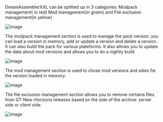 DreamAssemblerXXL can be splitted up in 3 categories: Modpack management( in red) Mod management(in green) and File exclusion management(in yellow)

![image](https://user-images.githubusercontent.com/12850933/187891144-e9cd9402-eaea-4a10-a658-a46094884f8b.png)

The modpack management section is used to manage the pack version: you can load a version in memory, add or update a version and delete a version. It can also build the pack for various plateforms. It also allows you to update the data about mod versions and allows you to do a nightly build.

![image](https://user-images.githubusercontent.com/12850933/187900736-eb3fa793-f994-48c3-ad98-cff9cb3c0810.png)

The mod management section is used to chose mod versions and sides for the version loaded in memory.

![image](https://user-images.githubusercontent.com/12850933/187900515-b1592f86-8c35-4b6b-974c-e3ec1c220299.png)

The file exclusion management section allows you to remove certains files from GT-New-Horizons releases based on the side of the archive: server side or client side.

![image](https://user-images.githubusercontent.com/12850933/187896905-1bb63b0e-fad0-43fc-aa9f-21ebd37d7cd8.png)
